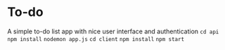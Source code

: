 # To-do
A simple to-do list app with nice user interface and authentication
`cd api` 
`npm install`
`nodemon app.js`
`cd client`
`npm install`
`npm start`
